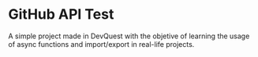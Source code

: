# GitHub API Test

A simple project made in DevQuest with the objetive of learning the usage of async functions and import/export in real-life projects.
